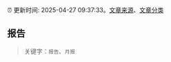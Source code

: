 :alarm_clock: 更新时间: 2025-04-27 09:37:33。[文章来源](/README.md)、[文章分类](/TAGS.md)

## 报告


> 关键字：`报告`、`月报`



